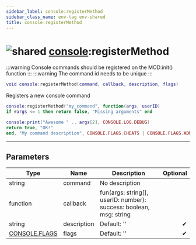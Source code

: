 ```yaml
---
sidebar_label: console:registerMethod
sidebar_class_name: env-tag env-shared
title: console:registerMethod
---
```


# <img src='/img/wiki/shared.png' alt='shared' classname='env-tag' /> [console](../console/README.md):registerMethod

:::warning
Console commands should be registered on the MOD:init() function
:::
:::warning
The command id needs to be unique
:::


```lua
void console:registerMethod(command, callback, description, flags)
```

Registers a new console command<br/>
```lua
console:registerMethod("my_command", function(args, userID)
if #args <= 1 then return false, "Missing arguments" end

console:print("Awesome " .. args[2], CONSOLE.LOG.DEBUG)
return true, "OK!"
end, "My command description", CONSOLE.FLAGS.CHEATS | CONSOLE.FLAGS.ADMIN) -- Admin only and requires cheats enabled
```


-----------------
## Parameters

| Type   | Name | Description | Optional |
| ------ | ---- | ----------- | -------: |
| string | command | No description |   |
| function | callback | fun(args: string[], userID: number): success: boolean, msg: string |   |
| string | description | Default: '' | ✔ |
| [CONSOLE.FLAGS](../console.flags/README.md) | flags | Default: '' | ✔ |
